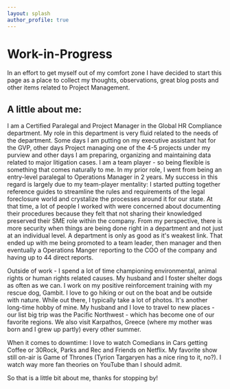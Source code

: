 ```yaml
---
layout: splash
author_profile: true
---
```


# Work-in-Progress
In an effort to get myself out of my comfort zone I have decided to start this page as a place to collect my thoughts, observations, great blog posts and other items related to Project Management. 

## A little about me:

I am a Certified Paralegal and Project Manager in the Global HR Compliance department. My role in this department is very fluid related to the needs of the department. Some days I am putting on my executive assistant hat for the GVP, other days Project managing one of the 4-5 projects under my purview and other days I am preparing, organizing and maintaining data related to major litigation cases. I am a team player - so being flexible is something that comes naturally to me. In my prior role, I went from being an entry-level paralegal to Operations Manager in 2 years. My success in this regard is largely due to my team-player mentality: I started putting together reference guides to streamline the rules and requirements of the legal foreclosure world and crystalize the processes around it for our state. At that time, a lot of people I worked with were concerned about documenting their procedures because they felt that not sharing their knowledged preserved their SME role within the company. From my perspective, there is more security when things are being done right in a department and not just at an individual level. A department is only as good as it's weakest link. That ended up with me being promoted to a team leader, then manager and then eventually a Operations Manger reporting to the COO of the company and having up to 44 direct reports. 

Outside of work - I spend a lot of time championing environmental, animal rights or human rights related causes.  My husband and I foster shelter dogs as often as we can. I work on my positive reinforcement training with my rescue dog, Gambit. I love to go hiking or out on the boat and be outside with nature. While out there, I typically take a lot of photos. It's another long-time hobby of mine. My husband and I love to travel to new places - our list big trip was the Pacific Northwest - which has become one of our favorite regions. We also visit Karpathos, Greece (where my mother was born and I grew up partly) every other summer.

When it comes to downtime: I love to watch Comedians in Cars getting Coffee or 30Rock, Parks and Rec and Friends on Netflix. My favorite show still on-air is Game of Thrones (Tyrion Targaryen has a nice ring to it, no?). I watch way more fan theories on YouTube than I should admit.

So that is a little bit about me, thanks for stopping by!

